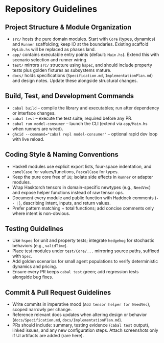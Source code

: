 # Repository Guidelines

## Project Structure & Module Organization
- `src/` hosts the pure domain modules. Start with `Core` (types, dynamics) and `Runner` scaffolding; keep IO at the boundaries. Existing scaffold `MyLib.hs` will be replaced as phases land.
- `app/` contains executable entry points (default: `Main.hs`). Extend this with scenario selection and runner wiring.
- `test/` mirrors `src/` structure using `hspec`, and should include property tests plus golden fixtures as subsystems mature.
- `docs/` holds specifications (`Specification.md`, `ImplementationPlan.md`) and design notes. Update these alongside structural changes.

## Build, Test, and Development Commands
- `cabal build` – compile the library and executables; run after dependency or interface changes.
- `cabal test` – execute the test suite; required before any PR.
- `cabal run model-consumer` – launch the CLI (extend via `app/Main.hs` when runners are wired).
- `ghcid --command="cabal repl model-consumer"` – optional rapid dev loop with live reload.

## Coding Style & Naming Conventions
- Haskell modules use explicit export lists, four-space indentation, and `camelCase` for values/functions, `PascalCase` for types.
- Keep the pure core free of `IO`; isolate side effects in `Runner` or adapter modules.
- Wrap Hasktorch tensors in domain-specific newtypes (e.g., `NeedVec`) and expose helper functions instead of raw tensor ops.
- Document every module and public function with Haddock comments (`-- |`), describing intent, inputs, and return values.
- Prefer pattern matching + total functions; add concise comments only where intent is non-obvious.

## Testing Guidelines
- Use `hspec` for unit and property tests; integrate `hedgehog` for stochastic behaviors (e.g., `validTime`).
- Place test modules under `test/Core/...` mirroring source paths, suffixed with `Spec`.
- Add golden scenarios for small agent populations to verify deterministic dynamics and pricing.
- Ensure every PR keeps `cabal test` green; add regression tests alongside bug fixes.

## Commit & Pull Request Guidelines
- Write commits in imperative mood (`Add tensor helper for NeedVec`), scoped narrowly per change.
- Reference relevant docs updates when altering design or behavior (`docs/Specification.md`, `docs/ImplementationPlan.md`).
- PRs should include: summary, testing evidence (`cabal test` output), linked issues, and any new configuration steps. Attach screenshots only if UI artifacts are added (rare here).
